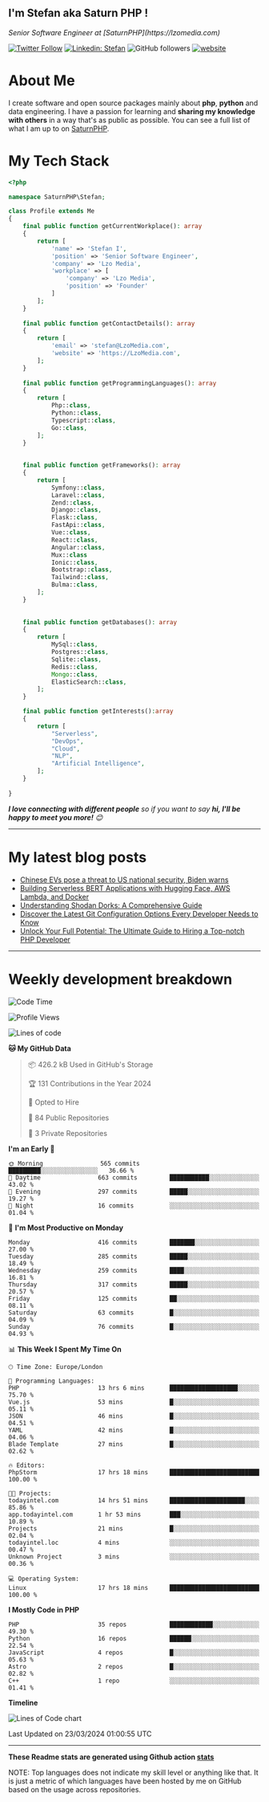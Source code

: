 ## I'm Stefan aka Saturn PHP !

<p>
    <em>Senior Software Engineer at  [SaturnPHP](https://lzomedia.com)
</em>

</p>

[![Twitter Follow](https://img.shields.io/twitter/follow/cornatul?label=Follow)](https://twitter.com/intent/follow?screen_name=cornatul)
[![Linkedin: Stefan](https://img.shields.io/badge/cornatul-blue?style=flat-square&logo=Linkedin&logoColor=white&link=https://www.linkedin.com/in/cornatul/)](https://www.linkedin.com/in/cornatul/)
![GitHub followers](https://img.shields.io/github/followers/cornatul?label=Follow&style=social)
[![website](https://img.shields.io/badge/Website-46a2f1.svg?&style=flat-square&logo=Google-Chrome&logoColor=white&link=https://cornatul.com/)](https://cornatul.com/)



# About Me
I create software and open source packages mainly about **php**, **python** and data engineering. 
I have a passion for learning and **sharing my knowledge with others** in a way that's as public as possible. 
You can see a full list of what I am up to on [SaturnPHP](https://lzomedia.com).


# My Tech Stack

```php
<?php

namespace SaturnPHP\Stefan;

class Profile extends Me
{
    final public function getCurrentWorkplace(): array
    {
        return [
            'name' => 'Stefan I',
            'position' => 'Senior Software Engineer',
            'company' => 'Lzo Media',
            'workplace' => [
                'company' => 'Lzo Media',
                'position' => 'Founder'         
            ]
        ];
    }
    
    final public function getContactDetails(): array
    {
        return [
            'email' => 'stefan@LzoMedia.com',
            'website' => 'https://LzoMedia.com',
        ];
    }
    
    final public function getProgrammingLanguages(): array
    {
        return [
            Php::class,
            Python::class,
            Typescript::class,
            Go::class,
        ];
    }
    
    
    final public function getFrameworks(): array
    {
        return [
            Symfony::class,
            Laravel::class,
            Zend::class,
            Django::class,
            Flask::class,
            FastApi::class,
            Vue::class,
            React::class,
            Angular::class,
            Mux::class
            Ionic::class,
            Bootstrap::class,
            Tailwind::class,
            Bulma::class,
        ];
    }
    
    
    final public function getDatabases(): array
    {
        return [
            MySql::class,
            Postgres::class,
            Sqlite::class,
            Redis::class,
            Mongo::class,
            ElasticSearch::class,
        ];
    }

    final public function getInterests():array
    {
        return [
            "Serverless",
            "DevOps",
            "Cloud",
            "NLP",
            "Artificial Intelligence",
        ];
    }
   
}
```
 <em><b>I love connecting with different people</b> so if you want to say <b>hi, I'll be happy to meet you more!</b> 😊</em>

---
# My latest blog posts
<!-- BLOG-POST-LIST:START -->
- [Chinese EVs pose a threat to US national security, Biden warns](https://blog.lzomedia.com/chinese-evs-pose-a-threat-to-us-national-security-biden-warns/)
- [Building Serverless BERT Applications with Hugging Face, AWS Lambda, and Docker](https://blog.lzomedia.com/building-serverless-bert-applications-with-hugging-face-aws-lambda-and-docker/)
- [Understanding Shodan Dorks: A Comprehensive Guide](https://blog.lzomedia.com/understanding-shodan-dorks-a-comprehensive-guide/)
- [Discover the Latest Git Configuration Options Every Developer Needs to Know](https://blog.lzomedia.com/discover-the-latest-git-configuration-options-every-developer-needs-to-know/)
- [Unlock Your Full Potential: The Ultimate Guide to Hiring a Top-notch PHP Developer](https://blog.lzomedia.com/unlock-your-full-potential-the-ultimate-guide-to-hiring-a-top-notch-php-developer/)
<!-- BLOG-POST-LIST:END -->

---
# Weekly development breakdown
<!--START_SECTION:waka-->
![Code Time](http://img.shields.io/badge/Code%20Time-495%20hrs%2013%20mins-blue)

![Profile Views](http://img.shields.io/badge/Profile%20Views-4-blue)

![Lines of code](https://img.shields.io/badge/From%20Hello%20World%20I%27ve%20Written-8.9%20million%20lines%20of%20code-blue)

**🐱 My GitHub Data** 

> 📦 426.2 kB Used in GitHub's Storage 
 > 
> 🏆 131 Contributions in the Year 2024
 > 
> 💼 Opted to Hire
 > 
> 📜 84 Public Repositories 
 > 
> 🔑 3 Private Repositories 
 > 
**I'm an Early 🐤** 

```text
🌞 Morning                565 commits         █████████░░░░░░░░░░░░░░░░   36.66 % 
🌆 Daytime                663 commits         ███████████░░░░░░░░░░░░░░   43.02 % 
🌃 Evening                297 commits         █████░░░░░░░░░░░░░░░░░░░░   19.27 % 
🌙 Night                  16 commits          ░░░░░░░░░░░░░░░░░░░░░░░░░   01.04 % 
```
📅 **I'm Most Productive on Monday** 

```text
Monday                   416 commits         ███████░░░░░░░░░░░░░░░░░░   27.00 % 
Tuesday                  285 commits         █████░░░░░░░░░░░░░░░░░░░░   18.49 % 
Wednesday                259 commits         ████░░░░░░░░░░░░░░░░░░░░░   16.81 % 
Thursday                 317 commits         █████░░░░░░░░░░░░░░░░░░░░   20.57 % 
Friday                   125 commits         ██░░░░░░░░░░░░░░░░░░░░░░░   08.11 % 
Saturday                 63 commits          █░░░░░░░░░░░░░░░░░░░░░░░░   04.09 % 
Sunday                   76 commits          █░░░░░░░░░░░░░░░░░░░░░░░░   04.93 % 
```


📊 **This Week I Spent My Time On** 

```text
🕑︎ Time Zone: Europe/London

💬 Programming Languages: 
PHP                      13 hrs 6 mins       ███████████████████░░░░░░   75.70 % 
Vue.js                   53 mins             █░░░░░░░░░░░░░░░░░░░░░░░░   05.11 % 
JSON                     46 mins             █░░░░░░░░░░░░░░░░░░░░░░░░   04.51 % 
YAML                     42 mins             █░░░░░░░░░░░░░░░░░░░░░░░░   04.06 % 
Blade Template           27 mins             █░░░░░░░░░░░░░░░░░░░░░░░░   02.62 % 

🔥 Editors: 
PhpStorm                 17 hrs 18 mins      █████████████████████████   100.00 % 

🐱‍💻 Projects: 
todayintel.com           14 hrs 51 mins      █████████████████████░░░░   85.86 % 
app.todayintel.com       1 hr 53 mins        ███░░░░░░░░░░░░░░░░░░░░░░   10.89 % 
Projects                 21 mins             █░░░░░░░░░░░░░░░░░░░░░░░░   02.04 % 
todayintel.loc           4 mins              ░░░░░░░░░░░░░░░░░░░░░░░░░   00.47 % 
Unknown Project          3 mins              ░░░░░░░░░░░░░░░░░░░░░░░░░   00.36 % 

💻 Operating System: 
Linux                    17 hrs 18 mins      █████████████████████████   100.00 % 
```

**I Mostly Code in PHP** 

```text
PHP                      35 repos            ████████████░░░░░░░░░░░░░   49.30 % 
Python                   16 repos            ██████░░░░░░░░░░░░░░░░░░░   22.54 % 
JavaScript               4 repos             █░░░░░░░░░░░░░░░░░░░░░░░░   05.63 % 
Astro                    2 repos             █░░░░░░░░░░░░░░░░░░░░░░░░   02.82 % 
C++                      1 repo              ░░░░░░░░░░░░░░░░░░░░░░░░░   01.41 % 
```



**Timeline**

![Lines of Code chart](https://raw.githubusercontent.com/saturnphp/saturnphp/master/assets/bar_graph.png)


 Last Updated on 23/03/2024 01:00:55 UTC
<!--END_SECTION:waka-->


---


**These Readme stats are generated using Github action [stats](https://github.com/cornatul/stats)**

NOTE: Top languages does not indicate my skill level or anything like that. 
It is just a metric of which languages have been hosted by me on GitHub based on the usage across repositories. 
